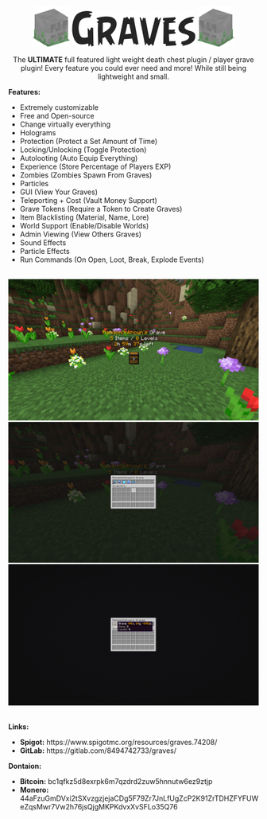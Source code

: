 <div align="center">
	<img src="/images/graves_icon_right.jpg">
	<img src="/images/graves_logo.png">
	<img src="/images/graves_icon_left.jpg">
	<br>
</div>

<p align="center">The <b>ULTIMATE</b> full featured light weight death chest plugin / player grave plugin! Every feature you could ever need and more! While still being lightweight and small.</p>

<b>Features:</b>

<ul>
	<li>Extremely customizable</li>
	<li>Free and Open-source</li>
	<li>Change virtually everything</li>
	<li>Holograms</li>
	<li>Protection (Protect a Set Amount of Time)</li>
	<li>Locking/Unlocking (Toggle Protection)</li>
	<li>Autolooting (Auto Equip Everything)</li>
	<li>Experience (Store Percentage of Players EXP)</li>
	<li>Zombies (Zombies Spawn From Graves)</li>
	<li>Particles</li>
	<li>GUI (View Your Graves)</li>
	<li>Teleporting + Cost (Vault Money Support)</li>
	<li>Grave Tokens (Require a Token to Create Graves)</li>
	<li>Item Blacklisting (Material, Name, Lore)</li>
	<li>World Support (Enable/Disable Worlds)</li>
	<li>Admin Viewing (View Others Graves)</li>
	<li>Sound Effects</li>
	<li>Particle Effects</li>
	<li>Run Commands (On Open, Loot, Break, Explode Events)</li>
</ul>

<div align="center">
	<br>
	<img src="/images/screenshot_1.png">
	<img src="/images/screenshot_2.png">
	<img src="/images/screenshot_3.png">
	<br><br>
</div>

<b>Links:</b>
<ul>
	<li><b>Spigot:</b> https://www.spigotmc.org/resources/graves.74208/</li>
	<li><b>GitLab:</b> https://gitlab.com/8494742733/graves/</li>
</ul>

<b>Dontaion:</b>
<ul>
	<li><b>Bitcoin:</b> bc1qfkz5d8exrpk6m7qzdrd2zuw5hnnutw6ez9ztjp</li>
	<li><b>Monero:</b> 44aFzuGmDVxi2tSXvzgzjejaCDg5F79Zr7JnLfUgZcP2K91ZrTDHZFYFUWeZqsMwr7Vw2h76jsQjgMKPKdvxXvSFLo35Q76</li>
</ul>
